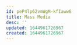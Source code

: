 ```yaml
---
id: peP4lp62vmWgM-kfIaww6
title: Mass Media
desc: ''
updated: 1644961726967
created: 1644961726967
---
```


